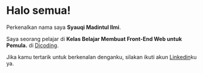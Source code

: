 # Halo semua! 

Perkenalkan nama saya **Syauqi Madintul Ilmi**.

Saya seorang pelajar di **Kelas Belajar Membuat Front-End Web untuk Pemula.** di [Dicoding](https://www.dicoding.com/).

Jika kamu tertarik untuk berkenalan denganku, silakan ikuti akun [Linkedin](https://www.linkedin.com/in/syauqi-madinatul-ilmi/)ku ya.

